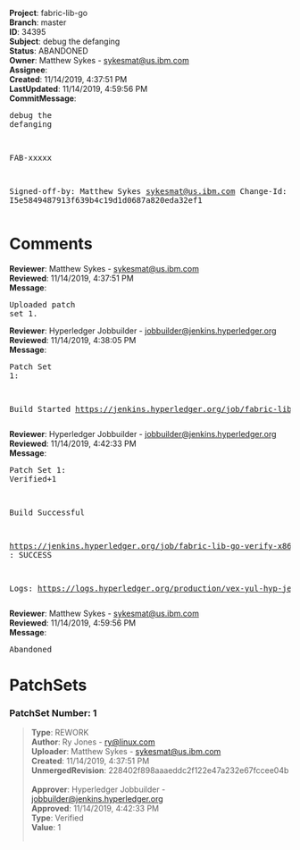 <strong>Project</strong>: fabric-lib-go<br><strong>Branch</strong>: master<br><strong>ID</strong>: 34395<br><strong>Subject</strong>: debug the defanging<br><strong>Status</strong>: ABANDONED<br><strong>Owner</strong>: Matthew Sykes - sykesmat@us.ibm.com<br><strong>Assignee</strong>:<br><strong>Created</strong>: 11/14/2019, 4:37:51 PM<br><strong>LastUpdated</strong>: 11/14/2019, 4:59:56 PM<br><strong>CommitMessage</strong>:<br><pre>debug the defanging

FAB-xxxxx

Signed-off-by: Matthew Sykes <sykesmat@us.ibm.com>
Change-Id: I5e5849487913f639b4c19d1d0687a820eda32ef1
</pre><h1>Comments</h1><strong>Reviewer</strong>: Matthew Sykes - sykesmat@us.ibm.com<br><strong>Reviewed</strong>: 11/14/2019, 4:37:51 PM<br><strong>Message</strong>: <pre>Uploaded patch set 1.</pre><strong>Reviewer</strong>: Hyperledger Jobbuilder - jobbuilder@jenkins.hyperledger.org<br><strong>Reviewed</strong>: 11/14/2019, 4:38:05 PM<br><strong>Message</strong>: <pre>Patch Set 1:

Build Started https://jenkins.hyperledger.org/job/fabric-lib-go-verify-x86_64/63/</pre><strong>Reviewer</strong>: Hyperledger Jobbuilder - jobbuilder@jenkins.hyperledger.org<br><strong>Reviewed</strong>: 11/14/2019, 4:42:33 PM<br><strong>Message</strong>: <pre>Patch Set 1: Verified+1

Build Successful 

https://jenkins.hyperledger.org/job/fabric-lib-go-verify-x86_64/63/ : SUCCESS

Logs: https://logs.hyperledger.org/production/vex-yul-hyp-jenkins-3/fabric-lib-go-verify-x86_64/63</pre><strong>Reviewer</strong>: Matthew Sykes - sykesmat@us.ibm.com<br><strong>Reviewed</strong>: 11/14/2019, 4:59:56 PM<br><strong>Message</strong>: <pre>Abandoned</pre><h1>PatchSets</h1><h3>PatchSet Number: 1</h3><blockquote><strong>Type</strong>: REWORK<br><strong>Author</strong>: Ry Jones - ry@linux.com<br><strong>Uploader</strong>: Matthew Sykes - sykesmat@us.ibm.com<br><strong>Created</strong>: 11/14/2019, 4:37:51 PM<br><strong>UnmergedRevision</strong>: 228402f898aaaeddc2f122e47a232e67fccee04b<br><br><strong>Approver</strong>: Hyperledger Jobbuilder - jobbuilder@jenkins.hyperledger.org<br><strong>Approved</strong>: 11/14/2019, 4:42:33 PM<br><strong>Type</strong>: Verified<br><strong>Value</strong>: 1<br><br></blockquote>